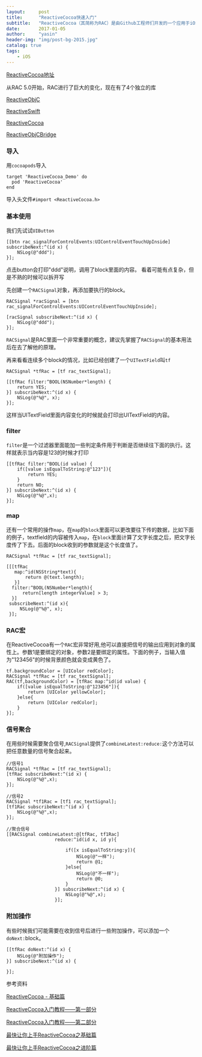 ```yaml
---
layout:     post
title:      "ReactiveCocoa快速入门"
subtitle:   "ReactiveCocoa（其简称为RAC）是由Github工程师们开发的一个应用于iOS和OS X开发的函数响应式编程新框架。ReactiveCocoa为开发者带来了函数式编程和响应式编程的思想。"
date:       2017-01-05
author:     "yasin"
header-img: "img/post-bg-2015.jpg"
catalog: true
tags:
    - iOS
---
```


[ReactiveCocoa地址](https://github.com/ReactiveCocoa/ReactiveCocoa)

从RAC 5.0开始，RAC进行了巨大的变化，现在有了4个独立的库

[ReactiveObjC](https://github.com/ReactiveCocoa/ReactiveObjC)

[ReactiveSwift](https://github.com/ReactiveCocoa/ReactiveSwift) 

[ReactiveCocoa](https://github.com/ReactiveCocoa/ReactiveCocoa) 

[ReactiveObjCBridge](https://github.com/ReactiveCocoa/ReactiveObjCBridge) 

### 导入

用`cocoapods`导入

```
target 'ReactiveCocoa_Demo' do
  pod 'ReactiveCocoa'
end
```

导入头文件`#import <ReactiveCocoa.h>`

### 基本使用
我们先试试`UIButton`

```
[[btn rac_signalForControlEvents:UIControlEventTouchUpInside] subscribeNext:^(id x) {
	NSLog(@"ddd");
}];
```
点击button会打印"ddd"说明，调用了block里面的内容。
看着可能有点复杂，但是不熟的时候可以拆开写

先创建一个`RACSignal`对象，再添加要执行的block。
```
RACSignal *racSignal = [btn rac_signalForControlEvents:UIControlEventTouchUpInside];

[racSignal subscribeNext:^(id x) {
    NSLog(@"ddd");
}];
```
`RACSignal`是RAC里面一个非常重要的概念，建议先掌握了`RACSignal`的基本用法后在去了解他的原理。

再来看看连续多个block的情况，比如已经创建了一个`UITextField`叫`tf`

```
RACSignal *tfRac = [tf rac_textSignal];

[[tfRac filter:^BOOL(NSNumber*length) {
    return YES;
}] subscribeNext:^(id x) {
    NSLog(@"%@", x);
}];

```

这样当UITextField里面内容变化的时候就会打印出UITextField的内容。

### filter

`filter`是一个过滤器里面能加一些判定条件用于判断是否继续往下面的执行。这样就表示当内容是123的时候才打印

```
[[tfRac filter:^BOOL(id value) {
    if([value isEqualToString:@"123"]){
        return YES;
    }
    return NO;
}] subscribeNext:^(id x) {
    NSLog(@"%@",x);
}];
```

### map

还有一个常用的操作`map`，在`map`的`block`里面可以更改要往下传的数据，比如下面的例子，textfield的内容被传入`map`，在`block`里面计算了文字长度之后，把文字长度传了下去。后面的block收到的参数就是这个长度值了。

```
RACSignal *tfRac = [tf rac_textSignal];

[[[tfRac
   map:^id(NSString*text){
       return @(text.length);
   }]
  filter:^BOOL(NSNumber*length){
      return[length integerValue] > 3;
  }]
 subscribeNext:^(id x){
     NSLog(@"%@", x);
 }];
```

### RAC宏
在ReactiveCocoa有一个`RAC`宏非常好用,他可以直接把信号的输出应用到对象的属性上。参数1是要绑定的对象，参数2是要绑定的属性。下面的例子，当输入值为"123456"的时候背景颜色就会变成黄色了。

```
tf.backgroundColor = [UIColor redColor];
RACSignal *tfRac = [tf rac_textSignal];
RAC(tf,backgroundColor) = [tfRac map:^id(id value) {
    if([value isEqualToString:@"123456"]){
        return [UIColor yellowColor];
    }else{
        return [UIColor redColor];
    }
}];
```

### 信号聚合
在用些时候需要聚合信号,`RACSignal`提供了`combineLatest:reduce:`这个方法可以把任意数量的信号聚合起来。

```
//信号1
RACSignal *tfRac = [tf rac_textSignal];
[tfRac subscribeNext:^(id x) {
    NSLog(@"%@",x);
}];

//信号2
RACSignal *tf1Rac = [tf1 rac_textSignal];
[tf1Rac subscribeNext:^(id x) {
    NSLog(@"%@",x);
}];

//聚合信号
[[RACSignal combineLatest:@[tfRac, tf1Rac]
                  reduce:^id(id x, id y){

                      if([x isEqualToString:y]){
                          NSLog(@"一样");
                          return @1;
                      }else{
                          NSLog(@"不一样");
                          return @0;
                      }
                  }] subscribeNext:^(id x) {
                      NSLog(@"%@",x);
                  }];
```

### 附加操作
有些时候我们可能需要在收到信号后进行一些附加操作，可以添加一个`doNext:`block。
```	
[[tfRac doNext:^(id x) {
    NSLog(@"附加操作");
}] subscribeNext:^(id x) {

}];
```

参考资料

[ReactiveCocoa - 基础篇](http://www.cnblogs.com/tangchangjiang/p/5598079.html)

[ReactiveCocoa入门教程——第一部分](http://benbeng.leanote.com/post/ReactiveCocoaTutorial-part1)

[ReactiveCocoa入门教程——第二部分](http://benbeng.leanote.com/post/ReactiveCocoaTutorial-part2)

[最快让你上手ReactiveCocoa之基础篇](http://www.jianshu.com/p/87ef6720a096)

[最快让你上手ReactiveCocoa之进阶篇](http://www.jianshu.com/p/e10e5ca413b7)

